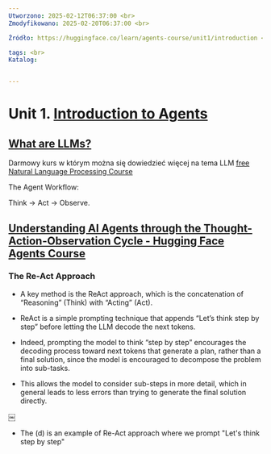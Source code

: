```yaml
---
Utworzono: 2025-02-12T06:37:00 <br>
Zmodyfikowano: 2025-02-20T06:37:00 <br>

Źródło: https://huggingface.co/learn/agents-course/unit1/introduction <br>

tags: <br>
Katalog:


---
```

# Unit 1.  [Introduction to Agents](https://huggingface.co/learn/agents-course/unit1/introduction)


## [What are LLMs?](https://huggingface.co/learn/agents-course/unit1/what-are-llms)

Darmowy kurs w którym można się dowiedzieć więcej na tema LLM [free Natural Language Processing Course](https://huggingface.co/learn/nlp-course/chapter1/1)


The Agent Workflow:

Think → Act → Observe.


## [Understanding AI Agents through the Thought-Action-Observation Cycle - Hugging Face Agents Course](huggingface.co/learn/agents-course/unit1/thoughts)

### The Re-Act Approach

- A key method is the ReAct approach, which is the concatenation of “Reasoning” (Think) with “Acting” (Act).

- ReAct is a simple prompting technique that appends “Let’s think step by step” before letting the LLM decode the next tokens.

 - Indeed, prompting the model to think “step by step” encourages the decoding process toward next tokens that generate a plan, rather than a final solution, since the model is encouraged to decompose the problem into sub-tasks.

- This allows the model to consider sub-steps in more detail, which in general leads to less errors than trying to generate the final solution directly.

￼
- The (d) is an example of Re-Act approach where we prompt "Let's think step by step"

